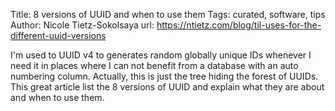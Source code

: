 Title: 8 versions of UUID and when to use them
Tags: curated, software, tips
Author: Nicole Tietz-Sokolsaya
url: https://ntietz.com/blog/til-uses-for-the-different-uuid-versions

I'm used to UUID v4 to generates random globally unique IDs whenever I need it in places where I can not benefit from a database with an auto numbering column. Actually, this is just the tree hiding the forest of UUIDs. This great article list the 8 versions of UUID and explain what they are about and when to use them.
